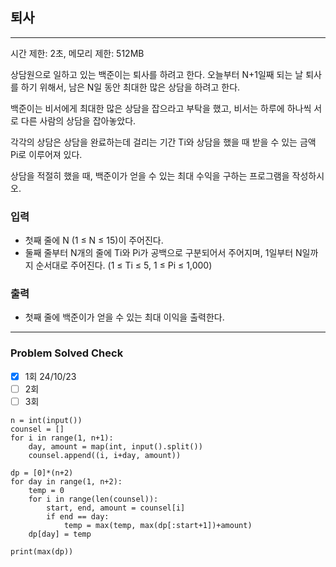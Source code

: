 ## 퇴사

---

시간 제한: 2초, 메모리 제한: 512MB

상담원으로 일하고 있는 백준이는 퇴사를 하려고 한다.
오늘부터 N+1일째 되는 날 퇴사를 하기 위해서, 남은 N일 동안 최대한 많은 상담을 하려고 한다.

백준이는 비서에게 최대한 많은 상담을 잡으라고 부탁을 했고, 비서는 하루에 하나씩 서로 다른 사람의 상담을 잡아놓았다.

각각의 상담은 상담을 완료하는데 걸리는 기간 Ti와 상담을 했을 때 받을 수 있는 금액 Pi로 이루어져 있다.

상담을 적절히 했을 때, 백준이가 얻을 수 있는 최대 수익을 구하는 프로그램을 작성하시오.

### 입력

- 첫째 줄에 N (1 ≤ N ≤ 15)이 주어진다.
- 둘째 줄부터 N개의 줄에 Ti와 Pi가 공백으로 구분되어서 주어지며, 1일부터 N일까지 순서대로 주어진다. (1 ≤ Ti ≤ 5, 1 ≤ Pi ≤ 1,000)

### 출력

- 첫째 줄에 백준이가 얻을 수 있는 최대 이익을 출력한다.

---
### Problem Solved Check
- [x] 1회 24/10/23
- [ ] 2회
- [ ] 3회
~~~
n = int(input())
counsel = []
for i in range(1, n+1):
    day, amount = map(int, input().split())
    counsel.append((i, i+day, amount))

dp = [0]*(n+2)
for day in range(1, n+2):
    temp = 0
    for i in range(len(counsel)):
        start, end, amount = counsel[i]
        if end == day:
            temp = max(temp, max(dp[:start+1])+amount)
    dp[day] = temp

print(max(dp))

~~~
